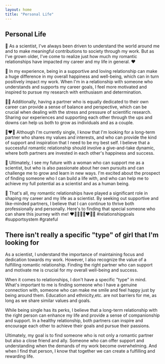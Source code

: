 ```yaml
---
layout: home
title: "Personal Life"
---
```


## Personal Life

🌟 As a scientist, I've always been driven to understand the world around me and to make meaningful contributions to society through my work. But as I've grown older, I've come to realize just how much my romantic relationships have impacted my career and my life in general. ❤️

🧬 In my experience, being in a supportive and loving relationship can make a huge difference in my overall happiness and well-being, which can in turn positively impact my work. When I'm in a relationship with someone who understands and supports my career goals, I feel more motivated and inspired to pursue my research with enthusiasm and determination.

💪🏼 Additionally, having a partner who is equally dedicated to their own career can provide a sense of balance and perspective, which can be crucial when dealing with the stress and pressure of scientific research. Sharing our experiences and supporting each other through the ups and downs can help us both to grow as individuals and as a couple.

👩‍❤️‍👨 Although I'm currently single, I know that I'm looking for a long-term partner who shares my values and interests, and who can provide the kind of support and inspiration that I need to be my best self. I believe that a successful romantic relationship should involve a give-and-take dynamic, where both partners are invested in each other's happiness and success.

💞 Ultimately, I see my future with a woman who can support me as a scientist, but who is also passionate about her own pursuits and can challenge me to grow and learn in new ways. I'm excited about the prospect of finding someone who I can build a life with, and who can help me to achieve my full potential as a scientist and as a human being.

🔬 That's all, my romantic relationships have played a significant role in shaping my career and my life as a scientist. By seeking out supportive and like-minded partners, I believe that I can continue to thrive both professionally and personally. Here's to finding that special someone who can share this journey with me! ❤️🧬💪🏼👩‍❤️‍👨💞 #relationshipgoals #supportsystem #grateful

## There isn't really a specific "type" of girl that I'm looking for

As a scientist, I understand the importance of maintaining focus and dedication towards my work. However, I also recognize the value of a fulfilling romantic relationship. Finding the right partner who can support and motivate me is crucial for my overall well-being and success.

When it comes to relationships, I don't have a specific "type" in mind. What's important to me is finding someone who I have a genuine connection with, someone who can make me smile and feel happy just by being around them. Education and ethnicity,etc. are not barriers for me, as long as we share similar values and goals.

While being single has its perks, I believe that a long-term relationship with the right person can enhance my life and provide a sense of companionship and support. In a healthy relationship, both partners can inspire and encourage each other to achieve their goals and pursue their passions.

Ultimately, my goal is to find someone who is not only a romantic partner but also a close friend and ally. Someone who can offer support and understanding when the demands of my work become overwhelming. And when I find that person, I know that together we can create a fulfilling and rewarding life.

